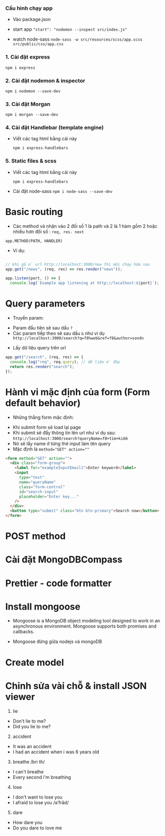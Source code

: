 ### Cấu hình chạy app

- Vào package.json

* start app
  `"start": "nodemon --inspect src/index.js"`

* watch node-sass
  `node-sass -w src/resources/scss/app.scss src/public/css/app.css`

### 1. Cài đặt express

`npm i express`

### 2. Cài đặt nodemon & inspector

`npm i nodemon --save-dev`

### 3. Cài đặt Morgan

`npm i morgan --save-dev`

### 4. Cài đặt Handlebar (template engine)

- Viết các tag html bằng cái này

  `npm i express-handlebars`

### 5. Static files & scss

- Viết các tag html bằng cái này

  `npm i express-handlebars`

- Cài đặt node-sass
  `npm i node-sass --save-dev`

# Basic routing

- Các method và nhận vào 2 đối số 1 là path và 2 là 1 hàm gồm 2 hoặc nhiều hơn đối số : `req, res. next`

`app.METHOD(PATH, HANDLER)`

- Ví dụ:

```js

// khi gõ ở url http://localhost:3000/new thì mới chạy hàm sau
app.get("/news", (req, res) => res.render("news"));

app.listen(port, () => {
  console.log(`Example app listening at http://localhost:${port}`);
```

# Query parameters

- Truyền param:

* Param đầu tiên sẽ sau dấu `?`
* Các param tiếp theo sẽ sau dấu `&` như ví dụ
  ` http://localhost:3000/search?q=f8%web&ref=f8&author=sondn`

- Lấy dữ liệu query trên url

```js
app.get("/search", (req, res) => {
  console.log("req", req.query); // dữ liệu ở đây
  return res.render("search");
});
```

# Hành vi mặc định của form (Form default behavior)

- Những thằng form mặc định:

* Khi submit form sẽ load lại page
* Khi submit sẽ đẩy thông tin lên url như ví dụ sau:
  `http://localhost:3000/search?queryName=f8+tìm+kiếm`
* Nó sẽ lấy name ở từng thẻ input làm tên query
* Mặc định là `method="GET" action=""`

```html
<form method="GET" action="">
  <div class="form-group">
    <label for="exampleInputEmail1">Enter keyword</label>
    <input
      type="text"
      name="queryName"
      class="form-control"
      id="search-input"
      placeholder="Enter key..."
    />
  </div>
  <button type="submit" class="btn btn-primary">Search now</button>
</form>
```

# POST method

# Cài đặt MongoDBCompass

# Prettier - code formatter

# Install mongoose

- Mongoose is a MongoDB object modeling tool designed to work in an asynchronous environment. Mongoose supports both promises and callbacks.

- Mongoose đứng giữa nodejs và mongoDB

# Create model

# Chỉnh sửa vài chỗ & install JSON viewer

1. lie

- Don't lie to me?
- Did you lie to me?

2. accident

- It was an accident
- I had an accident when i was 6 years old

3. breathe /bri th/

- I can't breathe
- Every second i'm breathing

4. lose

- I don't want to lose you
- I afraid to lose you
  /əˈfrād/

5. dare

- How dare you
- Do you dare to love me
